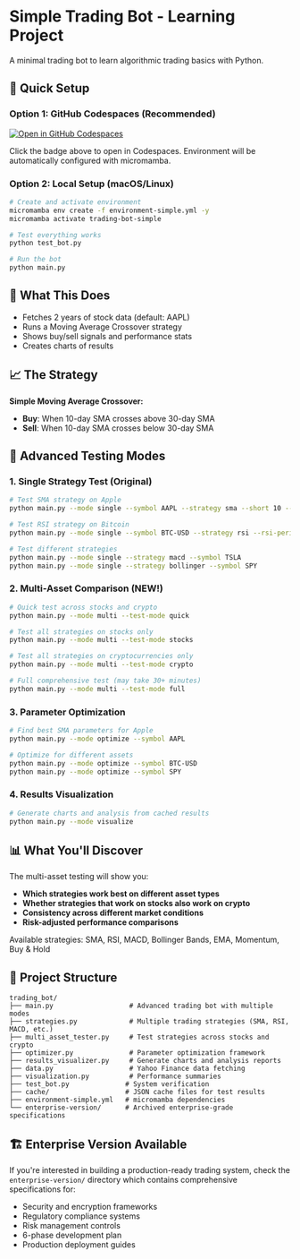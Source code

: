 # Simple Trading Bot - Learning Project

A minimal trading bot to learn algorithmic trading basics with Python.

## 🚀 Quick Setup

### Option 1: GitHub Codespaces (Recommended)
[![Open in GitHub Codespaces](https://github.com/codespaces/badge.svg)](https://codespaces.new/pgonzale60/trading_bot_simple)

Click the badge above to open in Codespaces. Environment will be automatically configured with micromamba.

### Option 2: Local Setup (macOS/Linux)
```bash
# Create and activate environment
micromamba env create -f environment-simple.yml -y
micromamba activate trading-bot-simple

# Test everything works
python test_bot.py

# Run the bot
python main.py
```

## 🎯 What This Does
- Fetches 2 years of stock data (default: AAPL)
- Runs a Moving Average Crossover strategy
- Shows buy/sell signals and performance stats
- Creates charts of results

## 📈 The Strategy
**Simple Moving Average Crossover:**
- **Buy**: When 10-day SMA crosses above 30-day SMA
- **Sell**: When 10-day SMA crosses below 30-day SMA

## 🧪 Advanced Testing Modes

### 1. Single Strategy Test (Original)
```bash
# Test SMA strategy on Apple
python main.py --mode single --symbol AAPL --strategy sma --short 10 --long 30

# Test RSI strategy on Bitcoin
python main.py --mode single --symbol BTC-USD --strategy rsi --rsi-period 14

# Test different strategies
python main.py --mode single --strategy macd --symbol TSLA
python main.py --mode single --strategy bollinger --symbol SPY
```

### 2. Multi-Asset Comparison (NEW!)
```bash
# Quick test across stocks and crypto
python main.py --mode multi --test-mode quick

# Test all strategies on stocks only
python main.py --mode multi --test-mode stocks

# Test all strategies on cryptocurrencies only
python main.py --mode multi --test-mode crypto

# Full comprehensive test (may take 30+ minutes)
python main.py --mode multi --test-mode full
```

### 3. Parameter Optimization
```bash
# Find best SMA parameters for Apple
python main.py --mode optimize --symbol AAPL

# Optimize for different assets
python main.py --mode optimize --symbol BTC-USD
python main.py --mode optimize --symbol SPY
```

### 4. Results Visualization
```bash
# Generate charts and analysis from cached results
python main.py --mode visualize
```

## 📊 What You'll Discover

The multi-asset testing will show you:
- **Which strategies work best on different asset types**
- **Whether strategies that work on stocks also work on crypto**
- **Consistency across different market conditions**
- **Risk-adjusted performance comparisons**

Available strategies: SMA, RSI, MACD, Bollinger Bands, EMA, Momentum, Buy & Hold

## 📁 Project Structure
```
trading_bot/
├── main.py                   # Advanced trading bot with multiple modes
├── strategies.py             # Multiple trading strategies (SMA, RSI, MACD, etc.)
├── multi_asset_tester.py     # Test strategies across stocks and crypto
├── optimizer.py              # Parameter optimization framework
├── results_visualizer.py     # Generate charts and analysis reports
├── data.py                   # Yahoo Finance data fetching
├── visualization.py          # Performance summaries
├── test_bot.py              # System verification
├── cache/                   # JSON cache files for test results
├── environment-simple.yml   # micromamba dependencies
└── enterprise-version/      # Archived enterprise-grade specifications
```

## 🏗️ Enterprise Version Available

If you're interested in building a production-ready trading system, check the `enterprise-version/` directory which contains comprehensive specifications for:
- Security and encryption frameworks
- Regulatory compliance systems
- Risk management controls
- 6-phase development plan
- Production deployment guides